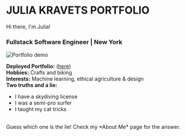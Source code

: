 # JULIA KRAVETS PORTFOLIO

Hi there, I'm Julia!

### Fullstack Software Engineer | New York

![Portfolio demo](https://media.giphy.com/media/TyeJ7zaNXQFapMznuy/giphy.gif)

**Deployed Portfolio:** ([here](https://juliakravets.com/)) <br>
**Hobbies:** Crafts and biking <br>
**Interests:** Machine learning, ethical agriculture & design <br>
**Two truths and a lie:** <br>

- I have a skydiving license
- I was a semi-pro surfer
- I taught my cat tricks
<br>
Guess which one is the lie! Check my *About Me* page for the answer.




